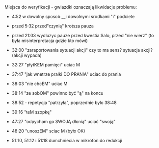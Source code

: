 Miejsca do weryfikacji - gwiazdki oznaczają likwidacje problemu:

* 4:52 w dowolny sposob __i dowolnymi srodkami "i" podciete

* przed 5:32 przed"czynią" krotsza pauza

* przed 21:03 wydluzyc pauze przed kwestia Salo, przed "nie wierz" (to była misinterpretacja gdzie kto mówi)

* 32:00 "zaraportowania sytuacji akcji" czy to ma sens? sytuacja akcji? (akcji wypada)

* 32:27 "płytKEM pamięci" uciac M

* 37:47 "jak wnetrze pralki DO PRANIA" uciac do prania

* 38:03 "nie chcEM" uciac M

* 38:14 "ze sobOM" powinno być "ą" na koncu

* 38:52 - repetycja "patrzyła", poprzednie bylo 38:48

*  39:16 "teM szopkę"

* 47:27 "odpycham go SWOJĄ dłonią" uciać "swoją"

* 48:20 "unoszEM" sciac M (było OK)

* 51:10, 51:12 i 51:18 dumchniecia w mikrofon do redukcji
